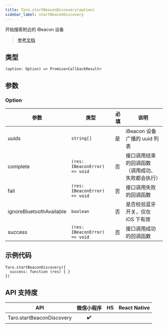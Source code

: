 ```yaml
---
title: Taro.startBeaconDiscovery(option)
sidebar_label: startBeaconDiscovery
---
```


开始搜索附近的 iBeacon 设备

> [参考文档](https://developers.weixin.qq.com/miniprogram/dev/api/device/ibeacon/wx.startBeaconDiscovery.html)

## 类型

```tsx
(option: Option) => Promise<CallbackResult>
```

## 参数

### Option

<table>
  <thead>
    <tr>
      <th>参数</th>
      <th>类型</th>
      <th style={{ textAlign: "center"}}>必填</th>
      <th>说明</th>
    </tr>
  </thead>
  <tbody>
    <tr>
      <td>uuids</td>
      <td><code>string[]</code></td>
      <td style={{ textAlign: "center"}}>是</td>
      <td>iBeacon 设备广播的 uuid 列表</td>
    </tr>
    <tr>
      <td>complete</td>
      <td><code>(res: IBeaconError) =&gt; void</code></td>
      <td style={{ textAlign: "center"}}>否</td>
      <td>接口调用结束的回调函数（调用成功、失败都会执行）</td>
    </tr>
    <tr>
      <td>fail</td>
      <td><code>(res: IBeaconError) =&gt; void</code></td>
      <td style={{ textAlign: "center"}}>否</td>
      <td>接口调用失败的回调函数</td>
    </tr>
    <tr>
      <td>ignoreBluetoothAvailable</td>
      <td><code>boolean</code></td>
      <td style={{ textAlign: "center"}}>否</td>
      <td>是否校验蓝牙开关，仅在 iOS 下有效</td>
    </tr>
    <tr>
      <td>success</td>
      <td><code>(res: IBeaconError) =&gt; void</code></td>
      <td style={{ textAlign: "center"}}>否</td>
      <td>接口调用成功的回调函数</td>
    </tr>
  </tbody>
</table>

## 示例代码

```tsx
Taro.startBeaconDiscovery({
  success: function (res) { }
})
```

## API 支持度

|            API            | 微信小程序 | H5 | React Native |
|:-------------------------:|:-----:|:--:|:------------:|
| Taro.startBeaconDiscovery |  ✔️   |    |              |
